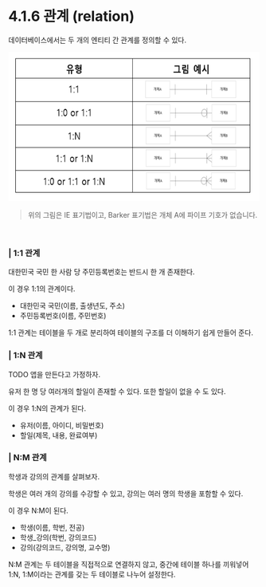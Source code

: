 # 4.1.6 관계 (relation)

데이터베이스에서는 두 개의 엔티티 간 관계를 정의할 수 있다.

<img src="../../assets/4.1.6/erd.png" width="600px" height="300px">

> 위의 그림은 IE 표기법이고, Barker 표기법은 개체 A에 파이프 기호가 없습니다.

<br />

### | 1:1 관계

대한민국 국민 한 사람 당 주민등록번호는 반드시 한 개 존재한다.

이 경우 1:1의 관계이다.

- 대한민국 국민(이름, 출생년도, 주소)
- 주민등록번호(이름, 주민번호)

1:1 관계는 테이블을 두 개로 분리하여 테이블의 구조를 더 이해하기 쉽게 만들어 준다.

### | 1:N 관계

TODO 앱을 만든다고 가정하자.

유저 한 명 당 여러개의 할일이 존재할 수 있다. 또한 할일이 없을 수 도 있다.

이 경우 1:N의 관계가 된다.

- 유저(이름, 아이디, 비밀번호)
- 할일(제목, 내용, 완료여부)

### | N:M 관계

학생과 강의의 관계를 살펴보자.

학생은 여러 개의 강의를 수강할 수 있고, 강의는 여러 명의 학생을 포함할 수 있다.

이 경우 N:M이 된다.

- 학생(이름, 학번, 전공)
- 학생\_강의(학번, 강의코드)
- 강의(강의코드, 강의명, 교수명)

N:M 관계는 두 테이블을 직접적으로 연결하지 않고, 중간에 테이블 하나를 끼워넣어 1:N, 1:M이라는 관계를 갖는 두 테이블로 나누어 설정한다.

